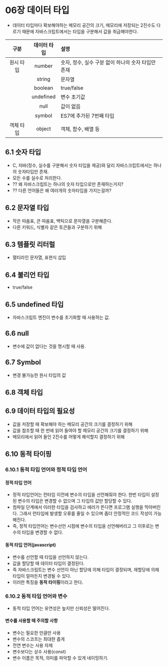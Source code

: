 # 06장 데이터 타입
- 데이터 타입마다 확보해야하는 메모리 공간의 크기, 메모리에 저장되는 2진수도 다르기 때문에 자바스크립트에서는 타입을 구분해서 값을 취급해야한다.

|  구분   |  데이터 타입   | 설명                             |
|:-----:|:---------:|:-------------------------------|
| 원시 타입 |  number   | 숫자, 정수, 실수 구분 없이 하나의 숫자 타입만 존재 |
|       |  string   | 문자열                            |
|       |  boolean  | true/false                     |
|       | undefined | 변수 초기값                         |
|       |   null    | 값이 없음                          |
|       |  symbol   | ES7에 추가된 7번째 타입                |
| 객체 타입 |  object   | 객체, 함수, 배열 등 |

## 6.1 숫자 타입
- C, 자바(정수, 실수를 구분해서 숫자 타입을 제공)와 달리 자바스크립트에서는 하나의 숫자타입만 존재.
- 모든 수를 실수로 처리한다.
- ?? 왜 자바스크립트는 하나의 숫자 타입으로만 존재하는거지?
- ?? 다른 언어들은 왜 여러개의 숫자타입을 가지는걸까?

## 6.2 문자열 타입
- 작은 따옴표, 큰 따옴표, 백틱으로 문자열을 구분해준다.
- 다른 키워드, 식별자 같은 토큰들과 구분하기 위해

## 6.3 템플릿 리터럴
- 멀티라인 문자열, 표현식 삽입

## 6.4 불리언 타입
- true/false

## 6.5 undefined 타입
- 자바스크립트 엔진이 변수를 초기화할 때 사용하는 값.

## 6.6 null
- 변수에 값이 없다는 것을 명시할 때 사용.

## 6.7 Symbol
- 변경 불가능한 원시 타입의 값

## 6.8 객체 타입

## 6.9 데이터 타입의 필요성
- 값을 저장할 때 확보해야 하는 메모리 공간의 크기를 결정하기 위해
- 값을 참조할 때 한 번에 읽어 들여야 할 메모리 공간의 크기를 결정하기 위해
- 메모리에서 읽어 들인 2진수를 어떻게 해석할지 결정하기 위해

## 6.10 동적 타이핑
### 6.10.1 동적 타입 언어와 정적 타입 언어
#### 정적 타입 언어
- 정적 타입언어는 런타임 이전에 변수의 타입을 선언해줘야 한다. 한번 타입이 설정된 변수의 타입은 변경할 수 없으며 그 타입의 값만 할당할 수 있다.
- 컴파일 단계에서 이러한 타입을 검사하고 에러가 뜬다면 프로그램 실행을 막아버린다. 그래서 런타임에 발생할 오류를 줄일 수 있으며 좀더 안정적인 코드 작성이 가능해진다.
- 즉, 정적 타입언어는 변수선언 시점에 변수의 타입을 선언해버리고 그 이후로는 변수의 타입을 변경할 수 없다.
#### 동적 타입 언어(javascript)
- 변수를 선언할 때 타입을 선언하지 않는다.
- 값을 할당할 때 데이터 타입이 결정된다.
- 즉 자바스크립트는 변수 선언이 아닌 할당에 의해 타입이 결정되며, 재할당에 의헤 타입이 얼마든지 변경될 수 있다.
- 이러한 특징을 **동적 타이핑**이라고 한다.

### 6.10.2 동적 타입 언어와 변수
- 동적 타입 언어는 유연성은 높지만 신뢰성은 떨어진다.

#### 변수를 사용할 때 주의할 사항
- 변수는 필요한 만큼만 사용
- 변수의 스코프는 최대한 좁게
- 전연 변수는 사용 자제
- 변수보다는 상수 사용(const)
- 변수 이름은 목적, 의미를 파악할 수 있게 네이밍하기.

